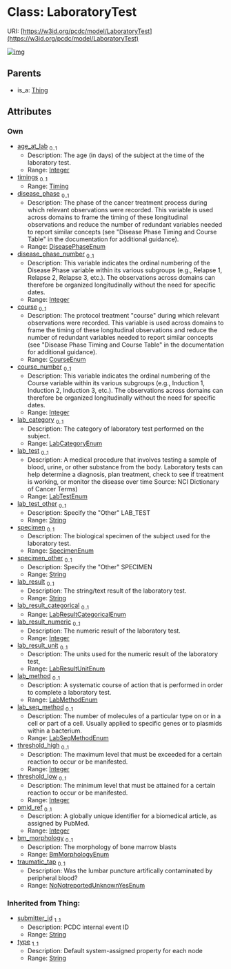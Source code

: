
# Class: LaboratoryTest




URI: [https://w3id.org/pcdc/model/LaboratoryTest](https://w3id.org/pcdc/model/LaboratoryTest)


[![img](https://yuml.me/diagram/nofunky;dir:TB/class/[Timing],[Thing],[Timing]<timings%200..1-++[LaboratoryTest&#124;age_at_lab:integer%20%3F;disease_phase:DiseasePhaseEnum%20%3F;disease_phase_number:integer%20%3F;course:CourseEnum%20%3F;course_number:integer%20%3F;lab_category:LabCategoryEnum%20%3F;lab_test:LabTestEnum%20%3F;lab_test_other:string%20%3F;specimen:SpecimenEnum%20%3F;specimen_other:string%20%3F;lab_result:string%20%3F;lab_result_categorical:LabResultCategoricalEnum%20%3F;lab_result_numeric:integer%20%3F;lab_result_unit:LabResultUnitEnum%20%3F;lab_method:LabMethodEnum%20%3F;lab_seq_method:LabSeqMethodEnum%20%3F;threshold_high:integer%20%3F;threshold_low:integer%20%3F;pmid_ref:integer%20%3F;bm_morphology:BmMorphologyEnum%20%3F;traumatic_tap:NoNotreportedUnknownYesEnum%20%3F;submitter_id(i):string;type(i):string],[Thing]^-[LaboratoryTest])](https://yuml.me/diagram/nofunky;dir:TB/class/[Timing],[Thing],[Timing]<timings%200..1-++[LaboratoryTest&#124;age_at_lab:integer%20%3F;disease_phase:DiseasePhaseEnum%20%3F;disease_phase_number:integer%20%3F;course:CourseEnum%20%3F;course_number:integer%20%3F;lab_category:LabCategoryEnum%20%3F;lab_test:LabTestEnum%20%3F;lab_test_other:string%20%3F;specimen:SpecimenEnum%20%3F;specimen_other:string%20%3F;lab_result:string%20%3F;lab_result_categorical:LabResultCategoricalEnum%20%3F;lab_result_numeric:integer%20%3F;lab_result_unit:LabResultUnitEnum%20%3F;lab_method:LabMethodEnum%20%3F;lab_seq_method:LabSeqMethodEnum%20%3F;threshold_high:integer%20%3F;threshold_low:integer%20%3F;pmid_ref:integer%20%3F;bm_morphology:BmMorphologyEnum%20%3F;traumatic_tap:NoNotreportedUnknownYesEnum%20%3F;submitter_id(i):string;type(i):string],[Thing]^-[LaboratoryTest])

## Parents

 *  is_a: [Thing](Thing.md)

## Attributes


### Own

 * [age_at_lab](age_at_lab.md)  <sub>0..1</sub>
     * Description: The age (in days) of the subject at the time of the laboratory test.
     * Range: [Integer](types/Integer.md)
 * [timings](timings.md)  <sub>0..1</sub>
     * Range: [Timing](Timing.md)
 * [disease_phase](disease_phase.md)  <sub>0..1</sub>
     * Description: The phase of the cancer treatment process during which relevant observations were recorded. This variable is used across domains to frame the timing of these longitudinal observations and reduce the number of redundant variables needed to report similar concepts (see "Disease Phase Timing and Course Table" in the documentation for additional guidance).
     * Range: [DiseasePhaseEnum](DiseasePhaseEnum.md)
 * [disease_phase_number](disease_phase_number.md)  <sub>0..1</sub>
     * Description: This variable indicates the ordinal numbering of the Disease Phase variable within its various subgroups (e.g., Relapse 1, Relapse 2, Relapse 3, etc.). The observations across domains can therefore be organized longitudinally without the need for specific dates.
     * Range: [Integer](types/Integer.md)
 * [course](course.md)  <sub>0..1</sub>
     * Description: The protocol treatment "course" during which relevant observations were recorded. This variable is used across domains to frame the timing of these longitudinal observations and reduce the number of redundant variables needed to report similar concepts (see "Disease Phase Timing and Course Table" in the documentation for additional guidance).
     * Range: [CourseEnum](CourseEnum.md)
 * [course_number](course_number.md)  <sub>0..1</sub>
     * Description: This variable indicates the ordinal numbering of the Course variable within its various subgroups (e.g., Induction 1, Induction 2, Induction 3, etc.). The observations across domains can therefore be organized longitudinally without the need for specific dates.
     * Range: [Integer](types/Integer.md)
 * [lab_category](lab_category.md)  <sub>0..1</sub>
     * Description: The category of laboratory test performed on the subject.
     * Range: [LabCategoryEnum](LabCategoryEnum.md)
 * [lab_test](lab_test.md)  <sub>0..1</sub>
     * Description: A medical procedure that involves testing a sample of blood, urine, or other substance from the body. Laboratory tests can help determine a diagnosis, plan treatment, check to see if treatment is working, or monitor the disease over time Source: NCI Dictionary of Cancer Terms)
     * Range: [LabTestEnum](LabTestEnum.md)
 * [lab_test_other](lab_test_other.md)  <sub>0..1</sub>
     * Description: Specify the "Other" LAB_TEST
     * Range: [String](types/String.md)
 * [specimen](specimen.md)  <sub>0..1</sub>
     * Description: The biological specimen of the subject used for the laboratory test. 
     * Range: [SpecimenEnum](SpecimenEnum.md)
 * [specimen_other](specimen_other.md)  <sub>0..1</sub>
     * Description: Specify the "Other" SPECIMEN
     * Range: [String](types/String.md)
 * [lab_result](lab_result.md)  <sub>0..1</sub>
     * Description: The string/text result of the laboratory test.
     * Range: [String](types/String.md)
 * [lab_result_categorical](lab_result_categorical.md)  <sub>0..1</sub>
     * Range: [LabResultCategoricalEnum](LabResultCategoricalEnum.md)
 * [lab_result_numeric](lab_result_numeric.md)  <sub>0..1</sub>
     * Description: The numeric result of the laboratory test.
     * Range: [Integer](types/Integer.md)
 * [lab_result_unit](lab_result_unit.md)  <sub>0..1</sub>
     * Description: The units used for the numeric result of the laboratory test,
     * Range: [LabResultUnitEnum](LabResultUnitEnum.md)
 * [lab_method](lab_method.md)  <sub>0..1</sub>
     * Description: A systematic course of action that is performed in order to complete a laboratory test.
     * Range: [LabMethodEnum](LabMethodEnum.md)
 * [lab_seq_method](lab_seq_method.md)  <sub>0..1</sub>
     * Description: The number of molecules of a particular type on or in a cell or part of a cell. Usually applied to specific genes or to plasmids within a bacterium.
     * Range: [LabSeqMethodEnum](LabSeqMethodEnum.md)
 * [threshold_high](threshold_high.md)  <sub>0..1</sub>
     * Description: The maximum level that must be exceeded for a certain reaction to occur or be manifested.
     * Range: [Integer](types/Integer.md)
 * [threshold_low](threshold_low.md)  <sub>0..1</sub>
     * Description: The minimum level that must be attained for a certain reaction to occur or be manifested.
     * Range: [Integer](types/Integer.md)
 * [pmid_ref](pmid_ref.md)  <sub>0..1</sub>
     * Description: A globally unique identifier for a biomedical article, as assigned by PubMed.
     * Range: [Integer](types/Integer.md)
 * [bm_morphology](bm_morphology.md)  <sub>0..1</sub>
     * Description: The morphology of bone marrow blasts 
     * Range: [BmMorphologyEnum](BmMorphologyEnum.md)
 * [traumatic_tap](traumatic_tap.md)  <sub>0..1</sub>
     * Description: Was the lumbar puncture artifically contaminated by peripheral blood?
     * Range: [NoNotreportedUnknownYesEnum](NoNotreportedUnknownYesEnum.md)

### Inherited from Thing:

 * [submitter_id](submitter_id.md)  <sub>1..1</sub>
     * Description: PCDC internal event ID
     * Range: [String](types/String.md)
 * [type](type.md)  <sub>1..1</sub>
     * Description: Default system-assigned property for each node
     * Range: [String](types/String.md)
